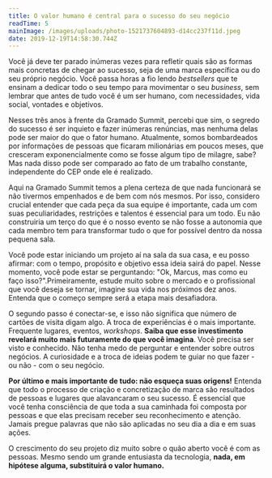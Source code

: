 ```yaml
---
title: O valor humano é central para o sucesso do seu negócio
readTime: 5
mainImage: /images/uploads/photo-1521737604893-d14cc237f11d.jpeg
date: 2019-12-19T14:58:30.744Z
---
```

Você já deve ter parado inúmeras vezes para refletir quais são as formas mais concretas de chegar ao sucesso, seja de uma marca específica ou do seu próprio negócio. Você passa horas a fio lendo *bestsellers* que te ensinam a dedicar todo o seu tempo para movimentar o seu *business*, sem lembrar que antes de tudo você é um ser humano, com necessidades, vida social, vontades e objetivos.

Nesses três anos à frente da Gramado Summit, percebi que sim, o segredo do sucesso é ser inquieto e fazer inúmeras renúncias, mas nenhuma delas pode ser maior do que o fator humano. Atualmente, somos bombardeados por informações de pessoas que ficaram milionárias em poucos meses, que cresceram exponencialmente como se fosse algum tipo de milagre, sabe? Mas nada disso pode ser comparado ao fato de um trabalho constante, independente do CEP onde ele é realizado.

Aqui na Gramado Summit temos a plena certeza de que nada funcionará se não tivermos empenhados e de bem com nós mesmos. Por isso, considero crucial entender que cada peça da sua equipe é importante, cada um com suas peculiaridades, restrições e talentos é essencial para um todo. Eu não construiria um terço do que é o nosso evento se não fosse a autonomia que cada membro tem para transformar tudo o que for possível dentro da nossa pequena sala.

Você pode estar iniciando um projeto aí na sala da sua casa, e eu posso afirmar: com o tempo, propósito e objetivo essa ideia sairá do papel. Nesse momento, você pode estar se perguntando: "Ok, Marcus, mas como eu faço isso?".Primeiramente, estude muito sobre o mercado e o profissional que você deseja se tornar, imagine sua vida nos próximos dez anos. Entenda que o começo sempre será a etapa mais desafiadora.

O segundo passo é conectar-se, e isso não significa que número de cartões de visita digam algo. A troca de experiências é o mais importante. Frequente lugares, eventos, *workshops*. **Saiba que esse investimento revelará muito mais futuramente do que você imagina**. Você precisa ser visto e conhecido. Não tenha medo de perguntar e entender sobre outros negócios. A curiosidade e a troca de ideias podem te guiar no que fazer - ou não - com o seu negócio.

**Por último e mais importante de tudo: não esqueça suas origens!** Entenda que todo o processo de criação e concretização de marca são resultados de pessoas e lugares que alavancaram o seu sucesso. É essencial que você tenha consciência de que toda a sua caminhada foi composta por pessoas e que elas precisam receber seu reconhecimento e atenção. Jamais pregue palavras que não são aplicadas no seu dia a dia e em suas ações.

O crescimento do seu projeto diz muito sobre o quão aberto você é com as pessoas. Mesmo sendo um grande entusiasta da tecnologia, **nada, em hipótese alguma, substituirá o valor humano.**
